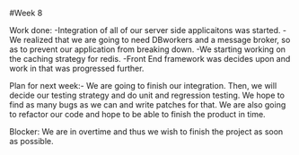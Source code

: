 #Week 8

Work done: -Integration of all of our server side applicaitons was started.
	   -We realized that we are going to need DBworkers and a message broker, so as to prevent our application from breaking down.
	   -We starting working on the caching strategy for redis.
	   -Front End framework was decides upon and work in that was progressed further.
	   
Plan for next week:-
	We are going to finish our integration. Then, we will decide our testing strategy and do unit and regression testing. We hope to find as many bugs as we can and write patches for that. We are also going to refactor our code and hope to be able to finish the product in time.

Blocker: We are in overtime and thus we wish to finish the project as soon as possible.
